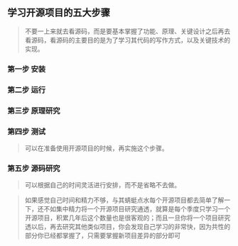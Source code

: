 ## 学习开源项目的五大步骤
   > 不要一上来就去看源码，而是要基本掌握了功能、原理、关键设计之后再去看源码，看源码的主要目的是为了学习其代码的写作方式，以及关键技术的实现。

### 第一步 安装
### 第二步 运行
### 第三步 原理研究
### 第四步 测试
   > 可以在准备使用开源项目的时候，再实施这个步骤。
### 第五步 源码研究
   > 可以根据自己的时间灵活进行安排，而不是省略不去做。

> 如果感觉自己时间和精力不够，与其蜻蜓点水每个开源项目都去简单了解一下，还不如集中精力将一个开源项目研究通透，就算是每个季度只学习一个开源项目，积累几年后这个数量也是很客观的；而且一旦你将一个项目研究透以后，再去研究其他类似项目，你会发现自己学习的非常快，因为共性的部分你已经都掌握了，只需要掌握新项目差异的部分即可